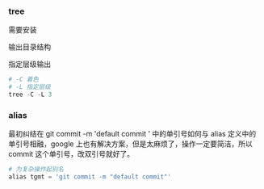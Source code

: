 ### tree

需要安装

输出目录结构

指定层级输出

```powershell 
# -C 着色
# -L 指定层级
tree -C -L 3
```


### alias

最初纠结在 git commit -m 'default commit ' 中的单引号如何与 alias 定义中的单引号相融，google 上也有解决方案，但是太麻烦了，操作一定要简洁，所以 commit 这个单引号，改双引号就好了。

``` powershell
# 为复杂操作起别名
alias tgmt = 'git commit -m "default commit"'

```